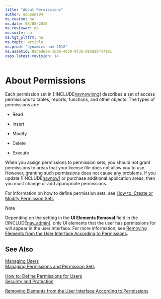 ```yaml
---
title: "About Permissions"
author: edupont04
ms.custom: na
ms.date: 08/05/2016
ms.reviewer: na
ms.suite: na
ms.tgt_pltfrm: na
ms.topic: article
ms.prod: "dynamics-nav-2018"
ms.assetid: 0adbd6ea-16d6-4030-9f3b-d9b02b447191
caps.latest.revision: 14
---
```

# About Permissions
Each permission set in [!INCLUDE[navnowlong](includes/navnowlong_md.md)] describes a set of access permissions to tables, reports, functions, and other objects. The types of permissions are:  

-   Read  

-   Insert  

-   Modify  

-   Delete  

-   Execute  

 When you assign permissions to permission sets, you should not grant permissions to areas that your license file does not allow you to use. However, granting such permissions does not cause any problems. If you update [!INCLUDE[navnow](includes/navnow_md.md)] or purchase additional application areas, then you must change or add appropriate permissions.  

 For information on how to define permission sets, see [How to: Create or Modify Permission Sets](How-to--Create-or-Modify-Permission-Sets.md)  

> [!NOTE]  
>  Depending on the setting in the **UI Elements Removal** field in the [!INCLUDE[nav_admin](includes/nav_admin_md.md)], only UI elements that the user has permissions for will appear in the user interface. For more information, see [Removing Elements from the User Interface According to Permissions](Removing-Elements-from-the-User-Interface-According-to-Permissions.md).  

## See Also  
[Managing Users](Managing-Users.md)  
[Managing Permissions and Permission Sets](Managing-Permissions-and-Permission-Sets.md)  
<!-- [How to: Work with the BASIC Permission Set](How-to--Work-with-the-BASIC-Permission-Set.md)  -->  
[How to: Define Permissions for Users](How-to--Define-Permissions-for-Users.md)   
[Security and Protection](Security-and-Protection.md)   
<!-- [Customize the User Interface](Customize-the-User-Interface.md)   -->
[Removing Elements from the User Interface According to Permissions](Removing-Elements-from-the-User-Interface-According-to-Permissions.md)
